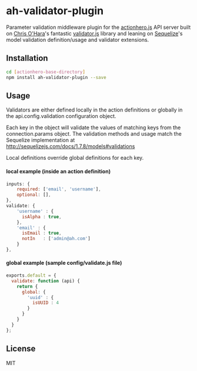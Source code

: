 ah-validator-plugin
===================
Parameter validation middleware plugin for the [actionhero.js] API server built on [Chris O'Hara]'s fantastic [validator.js] library and leaning on [Sequelize]'s model validation definition/usage and validator extensions.

Installation
------------
```sh
cd [actionhero-base-directory]
npm install ah-validator-plugin --save
```

Usage
-----------

Validators are either defined locally in the action definitions or globally in the api.config.validation configuration object.

Each key in the object will validate the values of matching keys from the connection.params object. The validation methods and usage match the Sequelize implementation at http://sequelizejs.com/docs/1.7.8/models#validations

Local definitions override global definitions for each key.

#### local example (inside an action definition)
```js
inputs: {
    required: ['email', 'username'],
    optional: [],
},
validate: {
    'username' : {
      isAlpha : true,
    },
    'email' : {
      isEmail : true,
      notIn   : ['admin@ah.com']
    }
},
```

#### global example (sample config/validate.js file)
```js
exports.default = {
  validate: function (api) {
    return {
      global: {
        'uuid' : {
          isUUID : 4
        }
      }
    }
  }
};
```

License
----

MIT

[Devin Despain]:https://github.com/dangerdespain
[Chris O'Hara]:https://github.com/chriso
[actionhero.js]:http://actionherojs.com/
[validator.js]:https://github.com/chriso/validator.js
[Sequelize]:http://sequelizejs.com/
